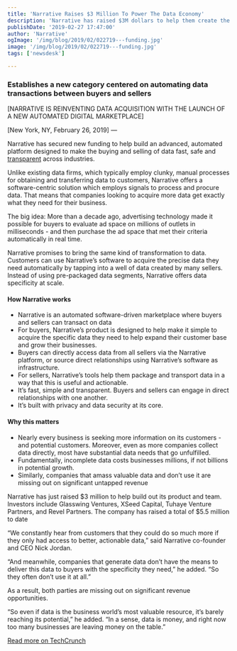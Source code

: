 ```yaml
---
title: 'Narrative Raises $3 Million To Power The Data Economy'
description: 'Narrative has raised $3M dollars to help them create the Data Streaming Platform category and make the data economy more efficient. '
publishDate: '2019-02-27 17:47:00'
author: 'Narrative'
ogImage: '/img/blog/2019/02/022719---funding.jpg'
image: '/img/blog/2019/02/022719---funding.jpg'
tags: ['newsdesk']

---
```

### Establishes a new category centered on automating data transactions between buyers and sellers

\[NARRATIVE IS REINVENTING DATA ACQUISITION WITH THE LAUNCH OF A NEW AUTOMATED DIGITAL MARKETPLACE\]

\[New York, NY, February 26, 2019\] —

Narrative has secured new funding to help build an advanced, automated platform designed to make the buying and selling of data fast, safe and [transparent](https://www.narrative.io/about) across industries.

Unlike existing data firms, which typically employ clunky, manual processes for obtaining and transferring data to customers, Narrative offers a software-centric solution which employs signals to process and procure data. That means that companies looking to acquire more data get exactly what they need for their business.

The big idea: More than a decade ago, advertising technology made it possible for buyers to evaluate ad space on millions of outlets in milliseconds - and then purchase the ad space that met their criteria automatically in real time.

Narrative promises to bring the same kind of transformation to data. Customers can use Narrative’s software to acquire the precise data they need automatically by tapping into a well of data created by many sellers. Instead of using pre-packaged data segments, Narrative offers data specificity at scale.

#### How Narrative works  
  
* Narrative is an automated software-driven marketplace where buyers and sellers can transact on data
* For buyers, Narrative’s product is designed to help make it simple to acquire the specific data they need to help expand their customer base and grow their businesses.
* Buyers can directly access data from all sellers via the Narrative platform, or source direct relationships using Narrative’s software as infrastructure.
* For sellers, Narrative’s tools help them package and transport data in a way that this is useful and actionable.
* It’s fast, simple and transparent. Buyers and sellers can engage in direct relationships with one another.
* It’s built with privacy and data security at its core.

#### Why this matters

* Nearly every business is seeking more information on its customers -and potential customers. Moreover, even as more companies collect data directly, most have substantial data needs that go unfulfilled.
* Fundamentally, incomplete data costs businesses millions, if not billions in potential growth.
* Similarly, companies that amass valuable data and don’t use it are missing out on significant untapped revenue

Narrative has just raised $3 million to help build out its product and team. Investors include Glasswing Ventures, XSeed Capital, Tuhaye Venture Partners, and Revel Partners. The company has raised a total of $5.5 million to date

“We constantly hear from customers that they could do so much more if they only had access to better, actionable data,” said Narrative co-founder and CEO Nick Jordan.

“And meanwhile, companies that generate data don’t have the means to deliver this data to buyers with the specificity they need,” he added. “So they often don’t use it at all.”

As a result, both parties are missing out on significant revenue opportunities.

“So even if data is the business world’s most valuable resource, it’s barely reaching its potential,” he added. “In a sense, data is money, and right now too many businesses are leaving money on the table.”

[Read more on TechCrunch](https://techcrunch.com/2019/02/25/narrative-seed-funding-2/ "Read more on TechCrunch")

